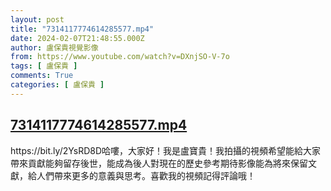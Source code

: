 ```yaml
---
layout: post
title: "7314117774614285577.mp4"
date: 2024-02-07T21:48:55.000Z
author: 盧保貴視覺影像
from: https://www.youtube.com/watch?v=DXnjSO-V-7o
tags: [ 盧保貴 ]
comments: True
categories: [ 盧保貴 ]
---
```

<!--1707342535000-->
[7314117774614285577.mp4](https://www.youtube.com/watch?v=DXnjSO-V-7o)
------

<div>
https://bit.ly/2YsRD8D哈嘍，大家好！我是盧寶貴！我拍攝的視頻希望能給大家帶來貢獻能夠留存後世，能成為後人對現在的歷史參考期待影像能為將來保留文獻，給人們帶來更多的意義與思考。喜歡我的視頻記得評論哦！
</div>
